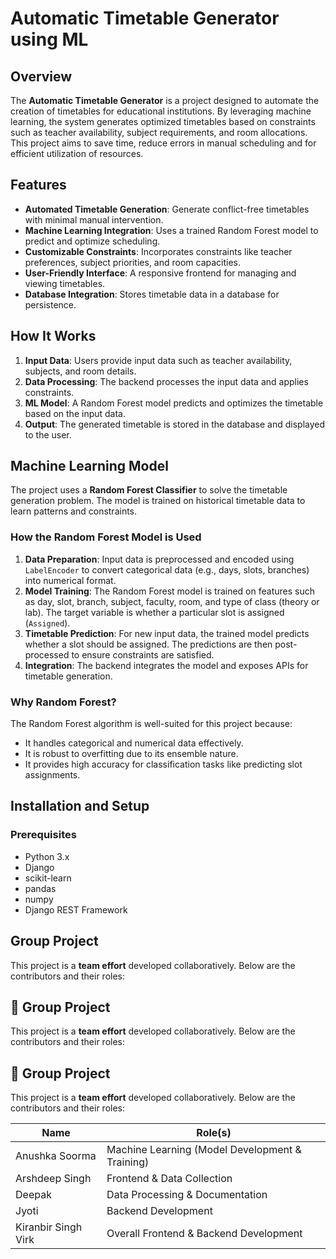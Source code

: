 ﻿# Automatic Timetable Generator using ML

## Overview
The **Automatic Timetable Generator** is a project designed to automate the creation of timetables for educational institutions. By leveraging machine learning, the system generates optimized timetables based on constraints such as teacher availability, subject requirements, and room allocations. This project aims to save time, reduce errors in manual scheduling and  for efficient utilization of resources.

## Features
- **Automated Timetable Generation**: Generate conflict-free timetables with minimal manual intervention.
- **Machine Learning Integration**: Uses a trained Random Forest model to predict and optimize scheduling.
- **Customizable Constraints**: Incorporates constraints like teacher preferences, subject priorities, and room capacities.
- **User-Friendly Interface**: A responsive frontend for managing and viewing timetables.
- **Database Integration**: Stores timetable data in a database for persistence.

## How It Works
1. **Input Data**: Users provide input data such as teacher availability, subjects, and room details.
2. **Data Processing**: The backend processes the input data and applies constraints.
3. **ML Model**: A Random Forest model predicts and optimizes the timetable based on the input data.
4. **Output**: The generated timetable is stored in the database and displayed to the user.

## Machine Learning Model
The project uses a **Random Forest Classifier** to solve the timetable generation problem. The model is trained on historical timetable data to learn patterns and constraints.

### How the Random Forest Model is Used
1. **Data Preparation**: Input data is preprocessed and encoded using `LabelEncoder` to convert categorical data (e.g., days, slots, branches) into numerical format.
2. **Model Training**: The Random Forest model is trained on features such as day, slot, branch, subject, faculty, room, and type of class (theory or lab). The target variable is whether a particular slot is assigned (`Assigned`).
3. **Timetable Prediction**: For new input data, the trained model predicts whether a slot should be assigned. The predictions are then post-processed to ensure constraints are satisfied.
4. **Integration**: The backend integrates the model and exposes APIs for timetable generation.

### Why Random Forest?
The Random Forest algorithm is well-suited for this project because:
- It handles categorical and numerical data effectively.
- It is robust to overfitting due to its ensemble nature.
- It provides high accuracy for classification tasks like predicting slot assignments.

## Installation and Setup
### Prerequisites
- Python 3.x
- Django
- scikit-learn
- pandas
- numpy
- Django REST Framework

## Group Project
This project is a **team effort** developed collaboratively. Below are the contributors and their roles:

## 🚀 Group Project

This project is a **team effort** developed collaboratively. Below are the contributors and their roles:

## 🚀 Group Project

This project is a **team effort** developed collaboratively. Below are the contributors and their roles:

| Name                    | Role(s)                                                             |
|-------------------------|----------------------------------------------------------------------|
| Anushka Soorma          | Machine Learning (Model Development & Training)                      |
| Arshdeep Singh          | Frontend & Data Collection                                           |
| Deepak                  | Data Processing & Documentation                                      |
| Jyoti                   | Backend Development                                                  |
| Kiranbir Singh Virk     | Overall Frontend & Backend Development                               |
